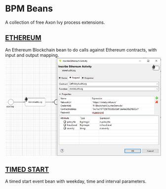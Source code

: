 # BPM Beans
A collection of free Axon Ivy process extensions.

## [ETHEREUM](blockchain-beans/README.md)
An Ethereum Blockchain bean to do calls against Ethereum contracts, with input and output mapping.
![ETHEREUM BEAN EDITOR](blockchain-beans/samples/screenshots/blockchainBean_editorMask.png)

## [TIMED START](timedStartEvent-beans/README.md)
A timed start event bean with weekday, time and interval parameters.
